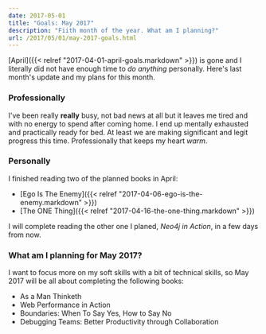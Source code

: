 ```yaml
---
date: 2017-05-01
title: "Goals: May 2017"
description: "Fiith month of the year. What am I planning?"
url: /2017/05/01/may-2017-goals.html
---
```


[April]({{< relref "2017-04-01-april-goals.markdown" >}}) is gone and I literally did not have enough time to _do anything_ personally. Here's last month's update and my plans for this month.

### Professionally

I've been really **really** busy, not bad news at all but it leaves me tired and with no energy to spend after coming home. I end up mentally exhausted and practically ready for bed. At least we are making significant and legit progress this time. Professionally that keeps my heart _warm_.

### Personally

I finished reading two of the planned books in April:

* [Ego Is The Enemy]({{< relref "2017-04-06-ego-is-the-enemy.markdown" >}})
* [The ONE Thing]({{< relref "2017-04-16-the-one-thing.markdown" >}})

I will complete reading the other one I planed, _Neo4j in Action_, in a few days from now.

### What am I planning for May 2017?

I want to focus more on my soft skills with a bit of technical skills, so May 2017 will be all about completing the following books:

* As a Man Thinketh
* Web Performance in Action
* Boundaries: When To Say Yes, How to Say No
* Debugging Teams: Better Productivity through Collaboration
